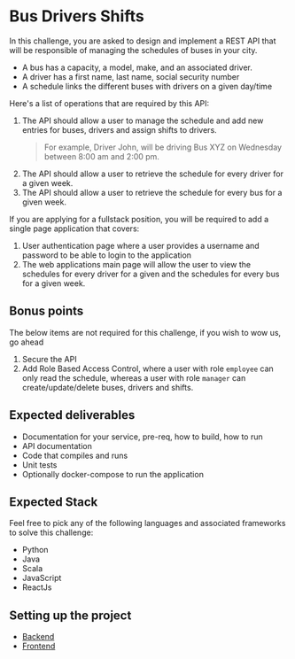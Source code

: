 # Bus Drivers Shifts 
In this challenge, you are asked to design and implement a REST API that will be responsible of managing the schedules of buses in your city.  
- A bus has a capacity, a model, make, and an associated driver.
- A driver has a first name, last name, social security number
- A schedule links the different buses with drivers on a given day/time  

Here's a list of operations that are required by this API:

1. The API should allow a user to manage the schedule and add new entries for buses, drivers and assign shifts to drivers.  
    >For example, Driver John, will be driving Bus XYZ on Wednesday between 8:00 am and 2:00 pm.
1. The API should allow a user to retrieve the schedule for every driver for a given week.
1. The API should allow a user to retrieve the schedule for every bus for a given week.

If you are applying for a fullstack position, you will be required to add a single page application that covers:
1. User authentication page where a user provides a username and password to be able to login to the application
1. The web applications main page will allow the user to view the schedules for every driver for a given and the schedules for every bus for a given week.

## Bonus points
The below items are not required for this challenge, if you wish to wow us, go ahead
1. Secure the API
1. Add Role Based Access Control, where a user with role `employee` can only read the schedule, whereas a user with role `manager` can create/update/delete buses, drivers and shifts.

## Expected deliverables
- Documentation for your service, pre-req, how to build, how to run
- API documentation
- Code that compiles and runs
- Unit tests
- Optionally docker-compose to run the application

## Expected Stack
Feel free to pick any of the following languages and associated frameworks to solve this challenge:
- Python
- Java
- Scala
- JavaScript
- ReactJs


## Setting up the project

+ [Backend](/Backend) 
+ [Frontend](/shift_frontend) 